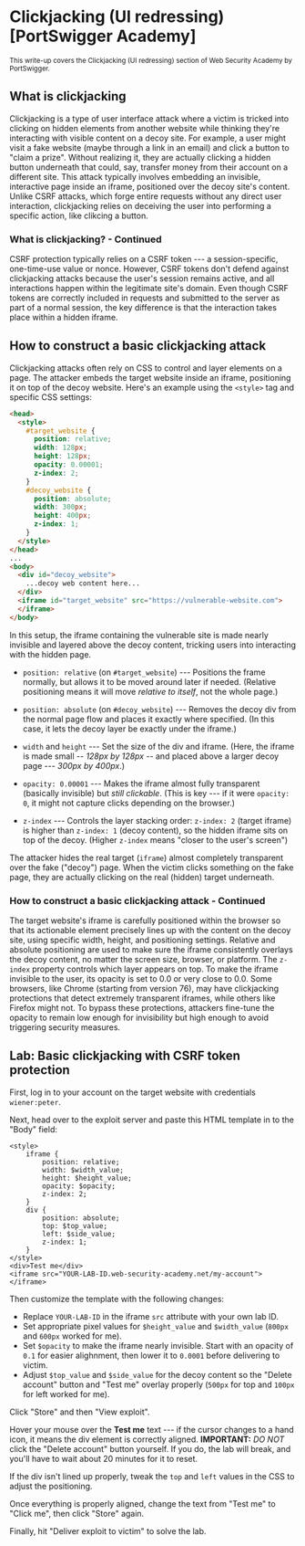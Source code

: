 # Clickjacking (UI redressing) [PortSwigger Academy]

<sup>This write-up covers the Clickjacking (UI redressing) section of Web Security Academy by PortSwigger.</sup>

## What is clickjacking

Clickjacking is a type of user interface attack where a victim is tricked into clicking on hidden elements from another website while thinking they're interacting with visible content on a decoy site. For example, a user might visit a fake website (maybe through a link in an email) and click a button to "claim a prize". Without realizing it, they are actually clicking a hidden button underneath that could, say, transfer money from their account on a different site. This attack typically involves embedding an invisible, interactive page inside an iframe, positioned over the decoy site's content. Unlike CSRF attacks, which forge entire requests without any direct user interaction, clickjacking relies on deceiving the user into performing a specific action, like clikcing a button.

### What is clickjacking? - Continued

CSRF protection typically relies on a CSRF token --- a session-specific, one-time-use value or nonce. However, CSRF tokens don't defend against clickjacking attacks because the user's session remains active, and all interactions happen within the legitimate site's domain. Even though CSRF tokens are correctly included in requests and submitted to the server as part of a normal session, the key difference is that the interaction takes place within a hidden iframe. 

## How to construct a basic clickjacking attack

Clickjacking attacks often rely on CSS to control and layer elements on a page. The attacker embeds the target website inside an iframe, positioning it on top of the decoy website. Here's an example using the `<style>` tag and specific CSS settings:

```html
<head>
  <style>
    #target_website {
      position: relative;
      width: 128px;
      height: 128px;
      opacity: 0.00001;
      z-index: 2;
    }
    #decoy_website {
      position: absolute;
      width: 300px;
      height: 400px;
      z-index: 1;
    }
  </style>
</head>
...
<body>
  <div id="decoy_website">
    ...decoy web content here...
  </div>
  <iframe id="target_website" src="https://vulnerable-website.com">
  </iframe>
</body>
```

In this setup, the iframe containing the vulnerable site is made nearly invisible and layered above the decoy content, tricking users into interacting with the hidden page.

- `position: relative` (on `#target_website`) --- Positions the frame normally, but allows it to be moved around later if needed. (Relative positioning means it will move _relative to itself_, not the whole page.)

- `position: absolute` (on `#decoy_website`) --- Removes the decoy div from the normal page flow and places it exactly where specified. (In this case, it lets the decoy layer be exactly under the iframe.)

- `width` and `height` --- Set the size of the div and iframe. (Here, the iframe is made small -- _128px by 128px_ -- and placed above a larger decoy page --- _300px by 400px_.)

- `opacity: 0.00001` --- Makes the iframe almost fully transparent (basically invisible) but _still clickable_. (This is key --- if it were `opacity: 0`, it might not capture clicks depending on the browser.)

- `z-index` --- Controls the layer stacking order: `z-index: 2` (target iframe) is higher than `z-index: 1` (decoy content), so the hidden iframe sits on top of the decoy. (Higher `z-index` means "closer to the user's screen")

The attacker hides the real target (`iframe`) almost completely transparent over the fake ("decoy") page. When the victim clicks something on the fake page, they are actually clicking on the real (hidden) target underneath. 

### How to construct a basic clickjacking attack - Continued

The target website's iframe is carefully positioned within the browser so that its actionable element precisely lines up with the content on the decoy site, using specific width, height, and positioning settings. Relative and absolute positioning are used to make sure the iframe consistently overlays the decoy content, no matter the screen size, browser, or platform. The `z-index` property controls which layer appears on top. To make the iframe invisible to the user, its opacity is set to 0.0 or very close to 0.0. Some browsers, like Chrome (starting from version 76), may have clickjacking protections that detect extremely transparent iframes, while others like Firefox might not. To bypass these protections, attackers fine-tune the opacity to remain low enough for invisibility but high enough to avoid triggering security measures. 

## Lab: Basic clickjacking with CSRF token protection

First, log in to your account on the target website with credentials `wiener:peter`.

Next, head over to the exploit server and paste this HTML template in to the "Body" field:

```
<style>
    iframe {
        position: relative;
        width: $width_value;
        height: $height_value;
        opacity: $opacity;
        z-index: 2;
    }
    div {
        position: absolute;
        top: $top_value;
        left: $side_value;
        z-index: 1;
    }
</style>
<div>Test me</div>
<iframe src="YOUR-LAB-ID.web-security-academy.net/my-account"></iframe>
```

Then customize the template with the following changes:

- Replace `YOUR-LAB-ID` in the iframe `src` attribute with your own lab ID.
- Set appropriate pixel values for `$height_value` and `$width_value` (`800px` and `600px` worked for me).
- Set `$opacity` to make the iframe nearly invisible. Start with an opacity of `0.1` for easier alighnment, then lower it to `0.0001` before delivering to victim.
- Adjust `$top_value` and `$side_value` for the decoy content so the "Delete account" button and "Test me" overlay properly (`500px` for top and `100px` for left worked for me). 

Click "Store" and then "View exploit".

Hover your mouse over the __Test me__ text --- if the cursor changes to a hand icon, it means the div element is correctly aligned. __IMPORTANT:__ _DO NOT_ click the "Delete account" button yourself. If you do, the lab will break, and you'll have to wait about 20 minutes for it to reset. 

If the div isn't lined up properly, tweak the `top` and `left` values in the CSS to adjust the positioning.

Once everything is properly aligned, change the text from "Test me" to "Click me", then click "Store" again. 

Finally, hit "Deliver exploit to victim" to solve the lab.
